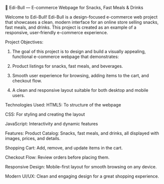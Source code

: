 🛒 Edi-Bull — E-commerce Webpage for Snacks, Fast Meals & Drinks

Welcome to Edi-Bull!
Edi-Bull is a design-focused e-commerce web project that showcases a clean, modern interface for an online store selling snacks, 
fast meals, and drinks. This project is created as an example of a responsive, user-friendly e-commerce experience.

Project Objectives:
1) The goal of this project is to design and build a visually appealing, functional e-commerce webpage that demonstrates:

2) Product listings for snacks, fast meals, and beverages.

3) Smooth user experience for browsing, adding items to the cart, and checkout flow.

4) A clean and responsive layout suitable for both desktop and mobile users.


Technologies Used:
HTML5: To structure of the webpage

CSS: For styling and creating the layout

JavaScript: Interactivity and dynamic features


Features:
Product Catalog: Snacks, fast meals, and drinks, all displayed with images, prices, and details.

Shopping Cart: Add, remove, and update items in the cart.

Checkout Flow: Review orders before placing them.

Responsive Design: Mobile-first layout for smooth browsing on any device.

Modern UI/UX: Clean and engaging design for a great shopping experience.
